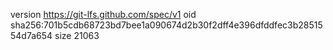 version https://git-lfs.github.com/spec/v1
oid sha256:701b5cdb68723bd7bee1a090674d2b30f2dff4e396dfddfec3b2851554d7a654
size 21063
